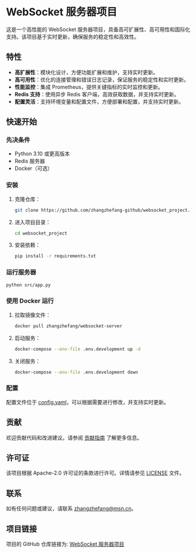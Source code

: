 # WebSocket 服务器项目

这是一个高性能的 WebSocket 服务器项目，具备高可扩展性、高可用性和国际化支持。该项目基于实时更新，确保服务的稳定性和高效性。

## 特性

- **高扩展性**：模块化设计，方便功能扩展和维护，支持实时更新。
- **高可用性**：优化的连接管理和错误日志记录，保证服务的稳定性和实时更新。
- **性能监控**：集成 Prometheus，提供关键指标的实时监控和更新。
- **Redis 支持**：使用异步 Redis 客户端，高效获取数据，并支持实时更新。
- **配置灵活**：支持环境变量和配置文件，方便部署和配置，并支持实时更新。

## 快速开始

### 先决条件

- Python 3.10 或更高版本
- Redis 服务器
- Docker（可选）

### 安装

1. 克隆仓库：

   ```bash
   git clone https://github.com/zhangzhefang-github/websocket_project.git
   ```

2. 进入项目目录：

   ```bash
   cd websocket_project
   ```

3. 安装依赖：

   ```bash
   pip install -r requirements.txt
   ```

### 运行服务器

   ```bash
   python src/app.py
   ```

### 使用 Docker 运行

1. 拉取镜像文件：

   ```bash
   docker pull zhangzhefang/websocket-server
   ```

2. 启动服务：

   ```bash
   docker-compose --env-file .env.development up -d
   ```

3. 关闭服务：

   ```bash
   docker-compose --env-file .env.development down
   ```

### 配置

配置文件位于 [config.yaml](config.yaml)，可以根据需要进行修改，并支持实时更新。

## 贡献

欢迎贡献代码和改进建议。请参阅 [贡献指南](CONTRIBUTING.md) 了解更多信息。

## 许可证

该项目根据 Apache-2.0 许可证的条款进行许可。详情请参见 [LICENSE](LICENSE) 文件。

## 联系

如有任何问题或建议，请联系 zhangzhefang@msn.cn。

## 项目链接

项目的 GitHub 仓库链接为: [WebSocket 服务器项目](https://github.com/zhangzhefang-github/websocket_project)
